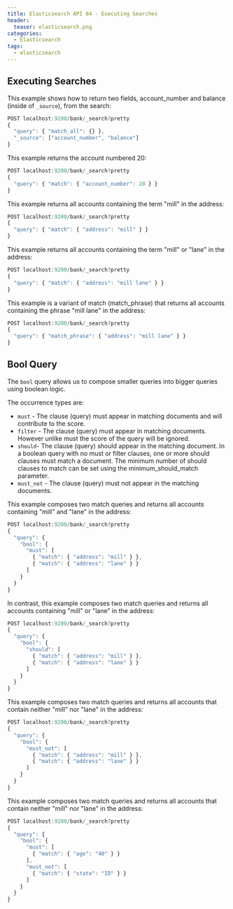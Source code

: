 ```yaml
---
title: Elasticsearch API 04 - Executing Searches
header:
  teaser: elasticsearch.png
categories:
  - Elasticsearch
tags:
  - elasticsearch
---
```


## Executing Searches

This example shows how to return two fields, account_number and balance (inside of `_source`), from the search:

```js
POST localhost:9200/bank/_search?pretty
{
  "query": { "match_all": {} },
  "_source": ["account_number", "balance"]
}
```

This example returns the account numbered 20:

```js
POST localhost:9200/bank/_search?pretty
{
  "query": { "match": { "account_number": 20 } }
}
```

This example returns all accounts containing the term "mill" in the address:

```js
POST localhost:9200/bank/_search?pretty
{
  "query": { "match": { "address": "mill" } }
}
```

This example returns all accounts containing the term "mill" or "lane" in the address:

```js
POST localhost:9200/bank/_search?pretty
{
  "query": { "match": { "address": "mill lane" } }
}
```

This example is a variant of match (match_phrase) that returns all accounts containing the phrase "mill lane" in the address:

```js
POST localhost:9200/bank/_search?pretty
{
  "query": { "match_phrase": { "address": "mill lane" } }
}
```

## Bool Query

The `bool` query allows us to compose smaller queries into bigger queries using boolean logic.

The occurrence types are:
* `must` - The clause (query) must appear in matching documents and will contribute to the score.
* `filter` - The clause (query) must appear in matching documents. However unlike must the score of the query will be ignored.
* `should`- The clause (query) should appear in the matching document. In a boolean query with no must or filter clauses, one or more should clauses must match a document. The minimum number of should clauses to match can be set using the minimum_should_match parameter.
* `must_not` - The clause (query) must not appear in the matching documents.

This example composes two match queries and returns all accounts containing "mill" and "lane" in the address:

```js
POST localhost:9200/bank/_search?pretty
{
  "query": {
    "bool": {
      "must": [
        { "match": { "address": "mill" } },
        { "match": { "address": "lane" } }
      ]
    }
  }
}
```

In contrast, this example composes two match queries and returns all accounts containing "mill" or "lane" in the address:

```js
POST localhost:9200/bank/_search?pretty
{
  "query": {
    "bool": {
      "should": [
        { "match": { "address": "mill" } },
        { "match": { "address": "lane" } }
      ]
    }
  }
}
```

This example composes two match queries and returns all accounts that contain neither "mill" nor "lane" in the address:

```js
POST localhost:9200/bank/_search?pretty
{
  "query": {
    "bool": {
      "must_not": [
        { "match": { "address": "mill" } },
        { "match": { "address": "lane" } }
      ]
    }
  }
}
```

This example composes two match queries and returns all accounts that contain neither "mill" nor "lane" in the address:

```js
POST localhost:9200/bank/_search?pretty
{
  "query": {
    "bool": {
      "must": [
        { "match": { "age": "40" } }
      ],
      "must_not": [
        { "match": { "state": "ID" } }
      ]
    }
  }
}
```
